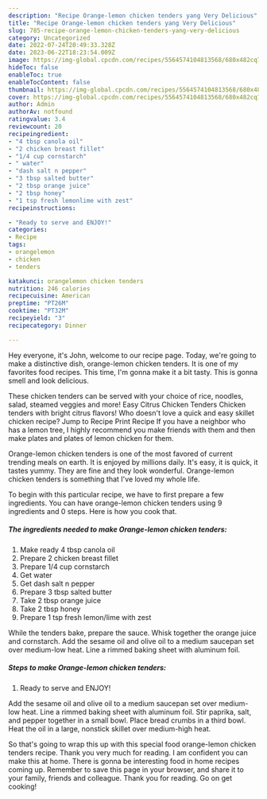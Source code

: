 ```yaml
---
description: "Recipe Orange-lemon chicken tenders yang Very Delicious"
title: "Recipe Orange-lemon chicken tenders yang Very Delicious"
slug: 785-recipe-orange-lemon-chicken-tenders-yang-very-delicious
category: Uncategorized
date: 2022-07-24T20:49:33.328Z
date: 2023-06-22T18:23:54.009Z
image: https://img-global.cpcdn.com/recipes/5564574104813568/680x482cq70/orange-lemon-chicken-tenders-recipe-main-photo.jpg
hideToc: false
enableToc: true
enableTocContent: false
thumbnail: https://img-global.cpcdn.com/recipes/5564574104813568/680x482cq70/orange-lemon-chicken-tenders-recipe-main-photo.jpg
cover: https://img-global.cpcdn.com/recipes/5564574104813568/680x482cq70/orange-lemon-chicken-tenders-recipe-main-photo.jpg
author: Admin
authorAv: notfound
ratingvalue: 3.4
reviewcount: 20
recipeingredient:
- "4 tbsp canola oil"
- "2 chicken breast fillet"
- "1/4 cup cornstarch"
- " water"
- "dash salt n pepper"
- "3 tbsp salted butter"
- "2 tbsp orange juice"
- "2 tbsp honey"
- "1 tsp fresh lemonlime with zest"
recipeinstructions:

- "Ready to serve and ENJOY!"
categories:
- Recipe
tags:
- orangelemon
- chicken
- tenders

katakunci: orangelemon chicken tenders 
nutrition: 246 calories
recipecuisine: American
preptime: "PT26M"
cooktime: "PT32M"
recipeyield: "3"
recipecategory: Dinner

---
```



Hey everyone, it's John, welcome to our recipe page. Today, we're going to make a distinctive dish, orange-lemon chicken tenders. It is one of my favorites food recipes. This time, I'm gonna make it a bit tasty. This is gonna smell and look delicious.

These chicken tenders can be served with your choice of rice, noodles, salad, steamed veggies and more! Easy Citrus Chicken Tenders Chicken tenders with bright citrus flavors! Who doesn&#39;t love a quick and easy skillet chicken recipe? Jump to Recipe Print Recipe If you have a neighbor who has a lemon tree, I highly recommend you make friends with them and then make plates and plates of lemon chicken for them.

Orange-lemon chicken tenders is one of the most favored of current trending meals on earth. It is enjoyed by millions daily. It's easy, it is quick, it tastes yummy. They are fine and they look wonderful. Orange-lemon chicken tenders is something that I've loved my whole life.


To begin with this particular recipe, we have to first prepare a few ingredients. You can have orange-lemon chicken tenders using 9 ingredients and 0 steps. Here is how you cook that.

<!--inarticleads1-->

##### The ingredients needed to make Orange-lemon chicken tenders:

1. Make ready 4 tbsp canola oil
1. Prepare 2 chicken breast fillet
1. Prepare 1/4 cup cornstarch
1. Get  water
1. Get dash salt n pepper
1. Prepare 3 tbsp salted butter
1. Take 2 tbsp orange juice
1. Take 2 tbsp honey
1. Prepare 1 tsp fresh lemon/lime with zest


While the tenders bake, prepare the sauce. Whisk together the orange juice and cornstarch. Add the sesame oil and olive oil to a medium saucepan set over medium-low heat. Line a rimmed baking sheet with aluminum foil. 

<!--inarticleads2-->

##### Steps to make Orange-lemon chicken tenders:


1. Ready to serve and ENJOY!

Add the sesame oil and olive oil to a medium saucepan set over medium-low heat. Line a rimmed baking sheet with aluminum foil. Stir paprika, salt, and pepper together in a small bowl. Place bread crumbs in a third bowl. Heat the oil in a large, nonstick skillet over medium-high heat. 

So that's going to wrap this up with this special food orange-lemon chicken tenders recipe. Thank you very much for reading. I am confident you can make this at home. There is gonna be interesting food in home recipes coming up. Remember to save this page in your browser, and share it to your family, friends and colleague. Thank you for reading. Go on get cooking!
